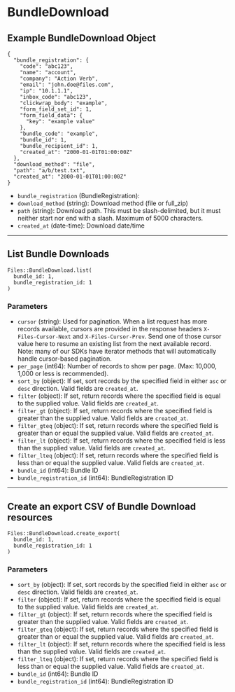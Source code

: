 # BundleDownload

## Example BundleDownload Object

```
{
  "bundle_registration": {
    "code": "abc123",
    "name": "account",
    "company": "Action Verb",
    "email": "john.doe@files.com",
    "ip": "10.1.1.1",
    "inbox_code": "abc123",
    "clickwrap_body": "example",
    "form_field_set_id": 1,
    "form_field_data": {
      "key": "example value"
    },
    "bundle_code": "example",
    "bundle_id": 1,
    "bundle_recipient_id": 1,
    "created_at": "2000-01-01T01:00:00Z"
  },
  "download_method": "file",
  "path": "a/b/test.txt",
  "created_at": "2000-01-01T01:00:00Z"
}
```

* `bundle_registration` (BundleRegistration): 
* `download_method` (string): Download method (file or full_zip)
* `path` (string): Download path. This must be slash-delimited, but it must neither start nor end with a slash. Maximum of 5000 characters.
* `created_at` (date-time): Download date/time


---

## List Bundle Downloads

```
Files::BundleDownload.list(
  bundle_id: 1, 
  bundle_registration_id: 1
)
```

### Parameters

* `cursor` (string): Used for pagination.  When a list request has more records available, cursors are provided in the response headers `X-Files-Cursor-Next` and `X-Files-Cursor-Prev`.  Send one of those cursor value here to resume an existing list from the next available record.  Note: many of our SDKs have iterator methods that will automatically handle cursor-based pagination.
* `per_page` (int64): Number of records to show per page.  (Max: 10,000, 1,000 or less is recommended).
* `sort_by` (object): If set, sort records by the specified field in either `asc` or `desc` direction. Valid fields are `created_at`.
* `filter` (object): If set, return records where the specified field is equal to the supplied value. Valid fields are `created_at`.
* `filter_gt` (object): If set, return records where the specified field is greater than the supplied value. Valid fields are `created_at`.
* `filter_gteq` (object): If set, return records where the specified field is greater than or equal the supplied value. Valid fields are `created_at`.
* `filter_lt` (object): If set, return records where the specified field is less than the supplied value. Valid fields are `created_at`.
* `filter_lteq` (object): If set, return records where the specified field is less than or equal the supplied value. Valid fields are `created_at`.
* `bundle_id` (int64): Bundle ID
* `bundle_registration_id` (int64): BundleRegistration ID


---

## Create an export CSV of Bundle Download resources

```
Files::BundleDownload.create_export(
  bundle_id: 1, 
  bundle_registration_id: 1
)
```

### Parameters

* `sort_by` (object): If set, sort records by the specified field in either `asc` or `desc` direction. Valid fields are `created_at`.
* `filter` (object): If set, return records where the specified field is equal to the supplied value. Valid fields are `created_at`.
* `filter_gt` (object): If set, return records where the specified field is greater than the supplied value. Valid fields are `created_at`.
* `filter_gteq` (object): If set, return records where the specified field is greater than or equal the supplied value. Valid fields are `created_at`.
* `filter_lt` (object): If set, return records where the specified field is less than the supplied value. Valid fields are `created_at`.
* `filter_lteq` (object): If set, return records where the specified field is less than or equal the supplied value. Valid fields are `created_at`.
* `bundle_id` (int64): Bundle ID
* `bundle_registration_id` (int64): BundleRegistration ID
